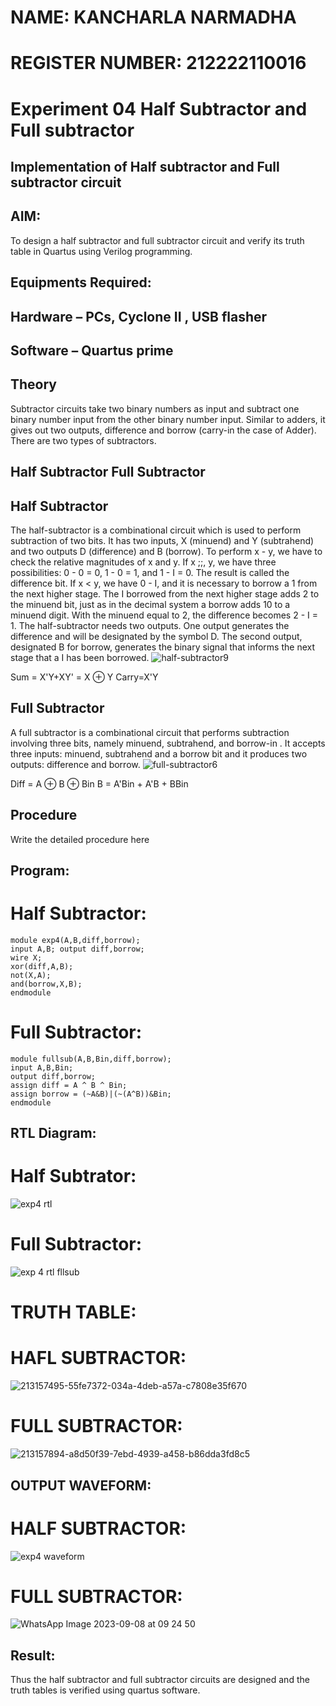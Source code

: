 # NAME: KANCHARLA NARMADHA
# REGISTER NUMBER: 212222110016

# Experiment 04 Half Subtractor and Full subtractor
## Implementation of Half subtractor and Full subtractor circuit
## AIM:
To design a half subtractor and full subtractor circuit and verify its truth table in Quartus using Verilog programming.

## Equipments Required:
## Hardware – PCs, Cyclone II , USB flasher
## Software – Quartus prime
## Theory
Subtractor circuits take two binary numbers as input and subtract one binary number input from the other binary number input. Similar to adders, it gives out two outputs, difference and borrow (carry-in the case of Adder). There are two types of subtractors.

## Half Subtractor Full Subtractor
## Half Subtractor
The half-subtractor is a combinational circuit which is used to perform subtraction of two bits. It has two inputs, X (minuend) and Y (subtrahend) and two outputs D (difference) and B (borrow). To perform x - y, we have to check the relative magnitudes of x and y. If x ;;, y, we have three possibilities: 0 - 0 = 0, 1 - 0 = 1, and 1 - I = 0. The result is called the difference bit. If x < y, we have 0 - I, and it is necessary to borrow a 1 from the next higher stage. The I borrowed from the next higher stage adds 2 to the minuend bit, just as in the decimal system a borrow adds 10 to a minuend digit. With the minuend equal to 2, the difference becomes 2 - I = 1. The half-subtractor needs two outputs. One output generates the difference and will be designated by the symbol D. The second output, designated B for borrow, generates the binary signal that informs the next stage that a I has been borrowed.
![half-subtractor9](https://user-images.githubusercontent.com/36288975/166112538-58c3bc7c-ee5d-4e6a-ac8d-8e8328efe27a.png)


Sum = X'Y+XY' = X ⊕ Y
Carry=X'Y

## Full Subtractor
A full subtractor is a combinational circuit that performs subtraction involving three bits, namely minuend, subtrahend, and borrow-in . It accepts three inputs: minuend, subtrahend and a borrow bit and it produces two outputs: difference and borrow. 
![full-subtractor6](https://user-images.githubusercontent.com/36288975/166112541-24c68359-3de8-4674-ae22-8272ffc385ed.png)


Diff = A ⊕ B ⊕ Bin B = A'Bin + A'B + BBin

## Procedure



Write the detailed procedure here 


## Program:
# Half Subtractor:
```
module exp4(A,B,diff,borrow);
input A,B; output diff,borrow;
wire X;
xor(diff,A,B);
not(X,A);
and(borrow,X,B);
endmodule
```
# Full Subtractor:
```
module fullsub(A,B,Bin,diff,borrow);
input A,B,Bin;
output diff,borrow;
assign diff = A ^ B ^ Bin;
assign borrow = (~A&B)|(~(A^B))&Bin;
endmodule
```

##  RTL Diagram:
# Half Subtrator:

![exp4 rtl](https://github.com/kancharlaNarmadha/Experiment--03-Half-Subtractor-and-Full-subtractor/assets/119559316/b5635804-bc30-42a3-af08-cdec435c822f)

# Full Subtractor:


![exp 4 rtl fllsub](https://github.com/kancharlaNarmadha/Experiment--03-Half-Subtractor-and-Full-subtractor/assets/119559316/e826b312-38c1-4059-887c-890f4325ec8c)

# TRUTH TABLE:
# HAFL SUBTRACTOR:
![213157495-55fe7372-034a-4deb-a57a-c7808e35f670](https://github.com/kancharlaNarmadha/Experiment--03-Half-Subtractor-and-Full-subtractor/assets/119559316/bb77e32f-1b5b-4118-a932-5ba12385502e)

# FULL SUBTRACTOR:

![213157894-a8d50f39-7ebd-4939-a458-b86dda3fd8c5](https://github.com/kancharlaNarmadha/Experiment--03-Half-Subtractor-and-Full-subtractor/assets/119559316/3d7abca0-e92d-493d-b7c7-736731a0418d)


## OUTPUT WAVEFORM:
# HALF SUBTRACTOR:
![exp4 waveform](https://github.com/kancharlaNarmadha/Experiment--03-Half-Subtractor-and-Full-subtractor/assets/119559316/5a12dd2f-d00e-457a-ac5e-9ca7a756735c)

# FULL SUBTRACTOR:

![WhatsApp Image 2023-09-08 at 09 24 50](https://github.com/kancharlaNarmadha/Experiment--03-Half-Subtractor-and-Full-subtractor/assets/119559316/fe558929-672c-467c-8894-33a06c62c5ac)



## Result:
Thus the half subtractor and full subtractor circuits are designed and the truth tables is verified using quartus software.
